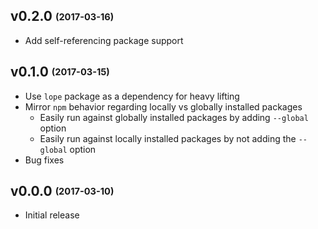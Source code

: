 ## v0.2.0 <sub><sup>(2017-03-16)</sup></sub>
* Add self-referencing package support

## v0.1.0 <sub><sup>(2017-03-15)</sup></sub>
* Use `lope` package as a dependency for heavy lifting
* Mirror `npm` behavior regarding locally vs globally installed packages
  * Easily run against globally installed packages by adding `--global` option
  * Easily run against locally installed packages by not adding the `--global` option
* Bug fixes

## v0.0.0 <sub><sup>(2017-03-10)</sup></sub>
* Initial release
